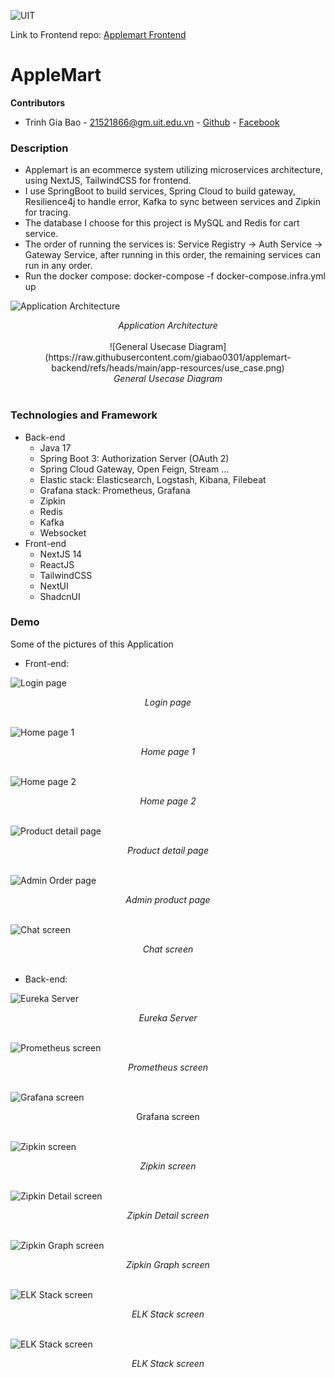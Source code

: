 
![UIT](https://camo.githubusercontent.com/fe8ccf76dbe56d6e4e677f6414e9a21e98d9801b823963821c56e66d42614af3/68747470733a2f2f696d672e736869656c64732e696f2f62616467652f66726f6d2d554954253230564e5548434d2d626c75653f7374796c653d666f722d7468652d6261646765266c696e6b3d68747470732533412532462532467777772e7569742e6564752e766e253246)

Link to Frontend repo: [Applemart Frontend](https://github.com/giabao0301/applemart-frontend)

# AppleMart
**Contributors**

 - Trinh Gia Bao - 21521866@gm.uit.edu.vn - [Github](https://github.com/giabao0301) - [Facebook](https://www.facebook.com/gia.bao.377840/)
### Description
-   Applemart is an ecommerce system utilizing microservices architecture, using NextJS, TailwindCSS for frontend.
-   I use SpringBoot to build services, Spring Cloud to build gateway, Resilience4j to handle error, Kafka to sync between services and Zipkin for tracing.
-   The database I choose for this project is MySQL and Redis for cart service.
-   The order of running the services is: Service Registry -> Auth Service -> Gateway Service, after running in this order, the remaining services can run in any order.
-   Run the docker compose: docker-compose -f docker-compose.infra.yml up

![Application Architecture](https://github.com/giabao0301/applemart-backend/blob/main/app-resources/architecture.png?raw=true)
<div align="center">
	<i>Application Architecture</i>
</div>
<br/>

<div align="center">	
	![General Usecase Diagram](https://raw.githubusercontent.com/giabao0301/applemart-backend/refs/heads/main/app-resources/use_case.png)
</div>
<div align="center">
	<i>General Usecase Diagram</i>
</div>
<br/>

### Technologies and Framework
[](https://github.com/giabao0301/applemart-backend#technologies-and-framework)
-   Back-end
    -   Java 17
    -   Spring Boot 3: Authorization Server (OAuth 2)
    -   Spring Cloud Gateway, Open Feign, Stream ...
    -   Elastic stack: Elasticsearch, Logstash, Kibana, Filebeat
    -   Grafana stack: Prometheus, Grafana
    -   Zipkin
    -   Redis
    -  Kafka
    - Websocket
-   Front-end
    -   NextJS 14
    -   ReactJS
    -   TailwindCSS
    -   NextUI
    -   ShadcnUI

### Demo

[](https://github.com/giabao0301/applemart-backend#demo)

Some of the pictures of this Application

-   Front-end:
  
![Login page](https://github.com/giabao0301/applemart-backend/blob/main/app-resources/Picture1.png?raw=true)
<div align="center">
	<i>Login page</i>
</div>
<br/>

![Home page 1](https://github.com/giabao0301/applemart-backend/blob/main/app-resources/Picture11.png?raw=true)
<div align="center">
	<i>Home page 1</i>
</div>
<br/>

![Home page 2](https://github.com/giabao0301/applemart-backend/blob/main/app-resources/Picture12.png?raw=true)
<div align="center">
	<i>Home page 2</i>
</div>
<br/>

![Product detail page](https://github.com/giabao0301/applemart-backend/blob/main/app-resources/Picture5.png?raw=true)
<div align="center">
	<i>Product detail page</i>
</div>
<br/>

![Admin Order page](https://github.com/giabao0301/applemart-backend/blob/main/app-resources/Picture14.png?raw=true)
<div align="center">
	<i>Admin product page</i>
</div>
<br/>

![Chat screen](https://github.com/giabao0301/applemart-backend/blob/main/app-resources/Picture13.png?raw=true)
<div align="center">
	<i>Chat screen</i>
</div>
<br/>

-   Back-end:
  
![Eureka Server ](https://github.com/giabao0301/applemart-backend/blob/main/app-resources/eureka-server.png?raw=true)
<div align="center">
	<i>Eureka Server</i>
</div>
<br/>

![Prometheus screen](https://github.com/giabao0301/applemart-backend/blob/main/app-resources/prometheus.png?raw=true)
<div align="center">
	<i>Prometheus screen</i>
</div>
<br/>

![Grafana screen](https://github.com/giabao0301/applemart-backend/blob/main/app-resources/grafana.png?raw=true)
<div align="center"
	<i>Grafana screen</i>
</div>
<br/>

![Zipkin screen](https://github.com/giabao0301/applemart-backend/blob/main/app-resources/zipkin1.png?raw=true)
<div align="center">
	<i>Zipkin screen</i>
</div>
<br/>

![Zipkin Detail screen](https://github.com/giabao0301/applemart-backend/blob/main/app-resources/zipkin2.png?raw=true)
<div align="center">
	<i>Zipkin Detail screen</i>
</div>
<br/>


![Zipkin Graph screen](https://github.com/giabao0301/applemart-backend/blob/main/app-resources/zipkin3.png?raw=true)
<div align="center">
	<i>Zipkin Graph screen</i>
</div>
<br/>

![ELK Stack screen](https://github.com/giabao0301/applemart-backend/blob/main/app-resources/ElasticIndexManagement.png?raw=true)
<div align="center">
	<i>ELK Stack screen</i>
</div>
<br/>

![ELK Stack screen](https://github.com/giabao0301/applemart-backend/blob/main/app-resources/ELKStack.png?raw=true)
<div align="center">
	<i>ELK Stack screen</i>
</div>
<br/>
